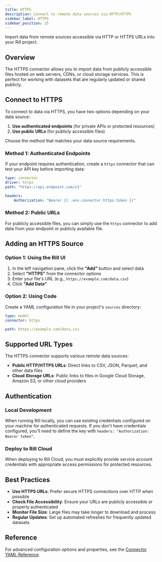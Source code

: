 ```yaml
---
title: HTTPS
description: Connect to remote data sources via HTTP/HTTPS
sidebar_label: HTTPS
sidebar_position: 25
---
```


Import data from remote sources accessible via HTTP or HTTPS URLs into your Rill project.

## Overview

The HTTPS connector allows you to import data from publicly accessible files hosted on web servers, CDNs, or cloud storage services. This is perfect for working with datasets that are regularly updated or shared publicly.


## Connect to HTTPS

To connect to data via HTTPS, you have two options depending on your data source:

1. **Use authenticated endpoints** (for private APIs or protected resources)
2. **Use public URLs** (for publicly accessible files)

Choose the method that matches your data source requirements.

### Method 1: Authenticated Endpoints

If your endpoint requires authentication, create a `https` connector that can test your API key before importing data:

```yaml
type: connector 
driver: https 
path: "https://api.endpoint.com/v1" 

headers:
    Authorization: "Bearer {{ .env.connector.https.token }}"
```

### Method 2: Public URLs

For publicly accessible files, you can simply use the `https` connector to add data from your endpoint or publicly available file.

## Adding an HTTPS Source

### Option 1: Using the Rill UI

1. In the left navigation pane, click the **"Add"** button and select data
2. Select **"HTTPS"** from the connector options
3. Enter your file's URL (e.g., `https://example.com/data.csv`)
4. Click **"Add Data"**




### Option 2: Using Code

Create a YAML configuration file in your project's `sources` directory:

```yaml
type: model
connector: https

path: https://example.com/data.csv
```

## Supported URL Types

The HTTPS connector supports various remote data sources:

- **Public HTTP/HTTPS URLs**: Direct links to CSV, JSON, Parquet, and other data files
- **Cloud Storage URLs**: Public links to files in Google Cloud Storage, Amazon S3, or other cloud providers

## Authentication

### Local Development

When running Rill locally, you can use existing credentials configured on your machine for authenticated requests. If you don't have credentials configured, you'll need to define the key with `headers: "Authorization: Bearer token"`.

### Deploy to Rill Cloud

When deploying to Rill Cloud, you must explicitly provide service account credentials with appropriate access permissions for protected resources.

## Best Practices

- **Use HTTPS URLs**: Prefer secure HTTPS connections over HTTP when possible
- **Check File Accessibility**: Ensure your URLs are publicly accessible or properly authenticated
- **Monitor File Size**: Large files may take longer to download and process
- **Regular Updates**: Set up automated refreshes for frequently updated datasets

## Reference

For advanced configuration options and properties, see the [Connector YAML Reference](/reference/project-files/connectors#https).
